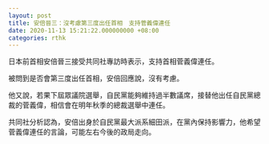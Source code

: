 ```yaml
---
layout: post
title: 安倍晉三：沒考慮第三度出任首相　支持菅義偉連任
date: 2020-11-13 15:21:22.000000000 +08:00
categories: rthk
---
```


日本前首相安倍晉三接受共同社專訪時表示，支持首相菅義偉連任。

被問到是否會第三度出任首相，安倍回應說，沒有考慮。

他又說，若果下屆眾議院選舉，自民黨能夠維持過半數議席，接替他出任自民黨總裁的菅義偉，相信會在明年秋季的總裁選舉中連任。

共同社分析認為，安倍出身於自民黨最大派系細田派，在黨內保持影響力，他希望菅義偉連任的言論，可能左右今後的政局走向。
